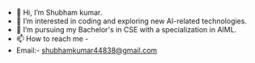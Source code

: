 - 👋 Hi, I’m Shubham kumar.
- 👀 I’m interested in coding and exploring new AI-related technologies.
- 🌱 I’m pursuing my Bachelor's in CSE with a specialization in AIML.
- 📫 How to reach me -
- Email:- shubhamkumar44838@gmail.com

<!---
Shubham-kumar2005/Shubham-kumar2005 is a ✨ special ✨ repository because its `README.md` (this file) appears on your GitHub profile.
You can click the Preview link to take a look at your changes.
--->
